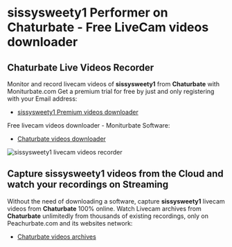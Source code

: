 # sissysweety1 Performer on Chaturbate - Free LiveCam videos downloader

## Chaturbate Live Videos Recorder

Monitor and record livecam videos of **sissysweety1** from **Chaturbate** with Moniturbate.com
Get a premium trial for free by just and only registering with your Email address:
* [sissysweety1 Premium videos downloader](https://moniturbate.com/request-demo-licence-key.html)

Free livecam videos downloader - Moniturbate Software:
* [Chaturbate videos downloader](https://moniturbate.com/moniturbate-download-software.html)

![sissysweety1 livecam videos recorder](https://peachurnet.com/templates/moniturbate-software.png)


## Capture sissysweety1 videos from the Cloud and watch your recordings on Streaming

Without the need of downloading a software, capture **sissysweety1** livecam videos from **Chaturbate** 100% online.
Watch Livecam archives from **Chaturbate** unlimitedly from thousands of existing recordings, only on Peachurbate.com and its websites network:
* [Chaturbate videos archives](https://peachurnet.com/)
